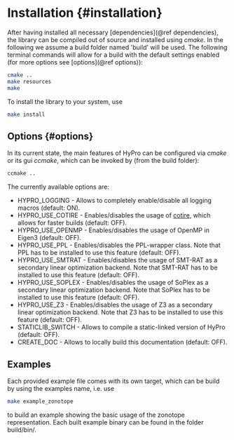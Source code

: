 # Installation {#installation}

After having installed all necessary [dependencies](@ref dependencies), the library can be compiled out of source and installed using _cmake_. In the following we assume a build folder named 'build' will be used. The following terminal commands will allow for a build with the default settings enabled (for more options see [options](@ref options)):

~~~.bash
cmake ..
make resources
make
~~~

To install the library to your system, use

~~~.bash
make install
~~~

Options {#options}
------------------
In its current state, the main features of HyPro can be configured via _cmake_ or its gui _ccmake_, which can be invoked by (from the build folder):

~~~.bash
ccmake ..
~~~

The currently available options are:
* HYPRO_LOGGING - Allows to completely enable/disable all logging macros (default: ON).
* HYPRO_USE_COTIRE - Enables/disables the usage of [cotire](https://github.com/sakra/cotire), which allows for faster builds (default: OFF).
* HYPRO_USE_OPENMP - Enables/disables the usage of OpenMP in Eigen3 (default: OFF).
* HYPRO_USE_PPL - Enables/disables the PPL-wrapper class. Note that PPL has to be installed to use this feature (default: OFF).
* HYPRO_USE_SMTRAT - Enables/disables the usage of SMT-RAT as a secondary linear optimization backend. Note that SMT-RAT has to be installed to use this feature (default: OFF).
* HYPRO_USE_SOPLEX - Enables/disables the usage of SoPlex as a secondary linear optimization backend. Note that SoPlex has to be installed to use this feature (default: OFF).
* HYPRO_USE_Z3 - Enables/disables the usage of Z3 as a secondary linear optimization backend. Note that Z3 has to be installed to use this feature (default: OFF).
* STATICLIB_SWITCH - Allows to compile a static-linked version of HyPro (default: OFF).
* CREATE_DOC - Allows to locally build this documentation (default: OFF).



Examples
--------

Each provided example file comes with its own target, which can be build by using the examples name, i.e. use

~~~.bash
make example_zonotope
~~~

to build an example showing the basic usage of the zonotope representation. Each built example binary can be found in the folder build/bin/.
